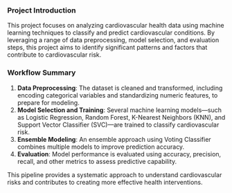 ### Project Introduction
This project focuses on analyzing cardiovascular health data using machine learning techniques to classify and predict cardiovascular conditions. By leveraging a range of data preprocessing, model selection, and evaluation steps, this project aims to identify significant patterns and factors that contribute to cardiovascular risk.

### Workflow Summary
1. **Data Preprocessing**: The dataset is cleaned and transformed, including encoding categorical variables and standardizing numeric features, to prepare for modeling.
2. **Model Selection and Training**: Several machine learning models—such as Logistic Regression, Random Forest, K-Nearest Neighbors (KNN), and Support Vector Classifier (SVC)—are trained to classify cardiovascular risk.
3. **Ensemble Modeling**: An ensemble approach using Voting Classifier combines multiple models to improve prediction accuracy.
4. **Evaluation**: Model performance is evaluated using accuracy, precision, recall, and other metrics to assess predictive capability.

This pipeline provides a systematic approach to understand cardiovascular risks and contributes to creating more effective health interventions.
